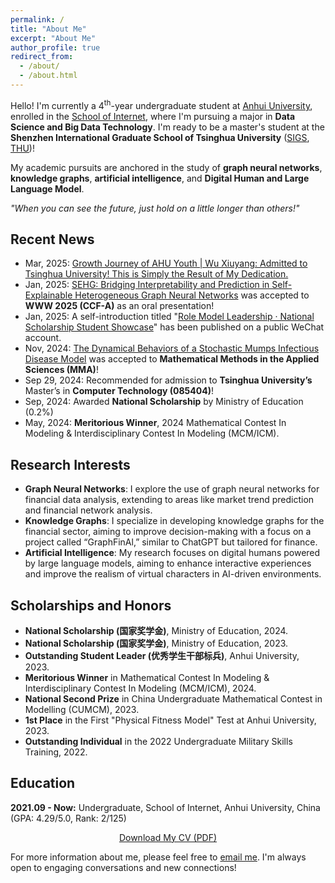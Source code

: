 ```yaml
---
permalink: /
title: "About Me"
excerpt: "About Me"
author_profile: true
redirect_from: 
  - /about/
  - /about.html
---
```


<head>
  <link href="https://fonts.googleapis.com/css2?family=Poppins:wght@300;400;600&display=swap" rel="stylesheet">
  <link rel="stylesheet" href="https://cdnjs.cloudflare.com/ajax/libs/font-awesome/6.0.0-beta3/css/all.min.css">
  <!-- 引入外部CSS文件 -->
  <link rel="stylesheet" href="_pages/styles.css">
</head>

<!-- 页面内容 -->
<div class="content">
<!--   <h1><i class="fas fa-user" style="color: #00d2fc;"></i> About Me</h1> <!-- 浅蓝色 -->
  <p>Hello! I'm currently a 4<sup>th</sup>-year undergraduate student at <a href="https://www.ahu.edu.cn/" target="_blank">Anhui University</a>, enrolled in the <a href="https://si.ahu.edu.cn/" target="_blank">School of Internet</a>, where I'm pursuing a major in <strong>Data Science and Big Data Technology</strong>. I'm ready to be a master's student at the <strong>Shenzhen International Graduate School of Tsinghua University</strong> (<a href="https://www.sigs.tsinghua.edu.cn/" target="_blank">SIGS</a>, <a href="https://www.tsinghua.edu.cn/" target="_blank">THU</a>)!</p> 

  <p>My academic pursuits are anchored in the study of <strong>graph neural networks</strong>, <strong>knowledge graphs</strong>, <strong>artificial intelligence</strong>, and <strong>Digital Human and Large Language Model</strong>.</p>

  <p><em>"When you can see the future, just hold on a little longer than others!"</em></p>

  <h2><i class="fas fa-newspaper" style="color: #009efa;"></i> Recent News</h2> <!-- 深蓝色 -->
  <ul>
    <li class="news-item"><span>Mar, 2025:</span> <a href="https://mp.weixin.qq.com/s/LtoTrgz0sx7yWaeyQ612Mg" target="_blank">Growth Journey of AHU Youth | Wu Xiuyang: Admitted to Tsinghua University! This is Simply the Result of My Dedication.</a></li>
    <li class="news-item"><span>Jan, 2025:</span> <a href="https://openreview.net/pdf?id=gfqM0MyzLn" target="_blank">SEHG: Bridging Interpretability and Prediction in Self-Explainable Heterogeneous Graph Neural Networks</a> was accepted to <strong>WWW 2025 (CCF-A)</strong> as an oral presentation! </li>
    <li class="news-item"><span>Jan, 2025:</span> A self-introduction titled "<a href="https://mp.weixin.qq.com/s/KC52AzP-bgkbZzKUD91YVg" target="_blank">Role Model Leadership · National Scholarship Student Showcase</a>" has been published on a public WeChat account.</li>
    <li class="news-item"><span>Nov, 2024:</span> <a href="https://onlinelibrary.wiley.com/doi/abs/10.1002/mma.10660" target="_blank">The Dynamical Behaviors of a Stochastic Mumps Infectious Disease Model</a> was accepted to <strong>Mathematical Methods in the Applied Sciences (MMA)</strong>!</li>
    <li class="news-item"><span>Sep 29, 2024:</span> Recommended for admission to <strong>Tsinghua University’s</strong> Master’s in <strong>Computer Technology (085404)</strong>!</li>
    <li class="news-item"><span>Sep, 2024:</span> Awarded <strong>National Scholarship</strong> by Ministry of Education (0.2%)</li>
    <li class="news-item"><span>May, 2024:</span> <strong>Meritorious Winner</strong>, 2024 Mathematical Contest In Modeling & Interdisciplinary Contest In Modeling (MCM/ICM).</li>
  </ul>

  <h2><i class="fas fa-flask" style="color: #00c9a7;"></i> Research Interests</h2> <!-- 绿色 -->
  <ul>
    <li><strong>Graph Neural Networks</strong>: I explore the use of graph neural networks for financial data analysis, extending to areas like market trend prediction and financial network analysis.</li>
    <li><strong>Knowledge Graphs</strong>: I specialize in developing knowledge graphs for the financial sector, aiming to improve decision-making with a focus on a project called “GraphFinAl,” similar to ChatGPT but tailored for finance.</li>
    <li><strong>Artificial Intelligence</strong>: My research focuses on digital humans powered by large language models, aiming to enhance interactive experiences and improve the realism of virtual characters in AI-driven environments.</li>
  </ul>

  <h2><i class="fas fa-trophy" style="color: #ffbb33;"></i> Scholarships and Honors</h2> <!-- 金色 -->
  <ul>
    <li><strong>National Scholarship (国家奖学金)</strong>, Ministry of Education, 2024.</li>
    <li><strong>National Scholarship (国家奖学金)</strong>, Ministry of Education, 2023.</li>
    <li><strong>Outstanding Student Leader (优秀学生干部标兵)</strong>, Anhui University, 2023.</li>
    <li><strong>Meritorious Winner</strong> in Mathematical Contest In Modeling & Interdisciplinary Contest In Modeling (MCM/ICM), 2024.</li>
    <li><strong>National Second Prize</strong> in China Undergraduate Mathematical Contest in Modelling (CUMCM), 2023.</li>
    <li><strong>1st Place</strong> in the First "Physical Fitness Model" Test at Anhui University, 2023.</li>
    <li><strong>Outstanding Individual</strong> in the 2022 Undergraduate Military Skills Training, 2022.</li>
  </ul>
  
  <h2><i class="fas fa-graduation-cap" style="color: #ee005f;"></i> Education</h2> <!-- 红色 -->
  <p><strong>2021.09 - Now:</strong> Undergraduate, School of Internet, Anhui University, China (GPA: 4.29/5.0, Rank: 2/125)</p>
  <!-- 按钮居中 -->
  <div style="text-align: center;">
    <a href="/files/XiuyangWu's_CV.pdf" class="cv-btn">Download My CV (PDF)</a>
  </div>

  <div class="footer">
    <p>For more information about me, please feel free to <a href="mailto:your-email@example.com">email me</a>. I'm always open to engaging conversations and new connections!</p>
    <script type="text/javascript" id="clustrmaps" src="//clustrmaps.com/map_v2.js?d=iWZNlAh7-GBW2ofRciRtIPLAhdYW39-yf2XFem63TQU&cl=ffffff&w=a"></script>
  </div>
</div>
